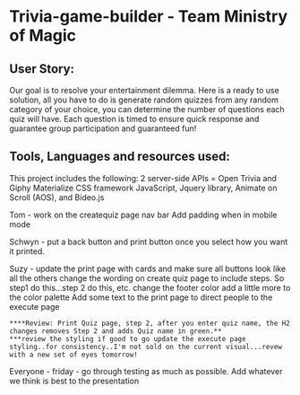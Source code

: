 # Trivia-game-builder - Team Ministry of Magic

## User Story:

Our goal is to resolve your entertainment dilemma. Here is a ready to use
solution, all you have to do is generate random quizzes from any random category of your choice, you can
determine the number of questions each quiz will have. Each question is timed to ensure quick response and
guarantee group participation and guaranteed fun!


## Tools, Languages and resources used:
This project includes the following: 
2 server-side APIs = Open Trivia and Giphy
Materialize CSS framework 
JavaScript, Jquery library, Animate on Scroll (AOS), and Bideo.js



Tom - work on the createquiz page nav bar
    Add padding when in mobile mode

Schwyn - put a back button and print button once you select how you want it printed.
 
Suzy - update the print page with cards and make sure all buttons look like all the others
    change the wording on create quiz page to include steps. So step1 do this...step 2 do this, etc.
    change the footer color
    add a little more to the color palette 
    Add some text to the print page to direct people to the execute page

    ****Review: Print Quiz page, step 2, after you enter quiz name, the H2 changes removes Step 2 and adds Quiz name in green.** 
    ***review the styling if good to go update the execute page styling..for consistency..I'm not sold on the current visual...revew with a new set of eyes tomorrow! 

Everyone - friday - go through testing as much as possible.
Add whatever we think is best to the presentation




